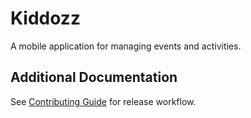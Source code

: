 # Kiddozz

A mobile application for managing events and activities.

## Additional Documentation

See [Contributing Guide](./CONTRIBUTING.md) for release workflow.
